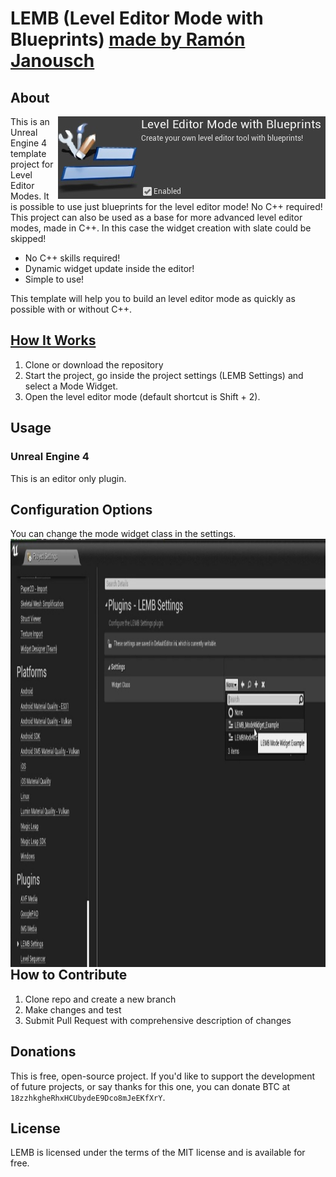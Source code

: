 # LEMB (Level Editor Mode with Blueprints) [made by Ramón Janousch](https://www.ramonjanousch.com/)

## About

<img src="./GithubResources/LEMB_Enabled.jpg" align="right"
     title="Use LEMB, it is very good!" width="428" height="132">

This is an Unreal Engine 4 template project for Level Editor Modes.
It is possible to use just blueprints for the level editor mode! No C++ required!
This project can also be used as a base for more advanced level editor modes, made in C++. In this case the widget creation with slate could be skipped!

* No C++ skills required!
* Dynamic widget update inside the editor!
* Simple to use!

This template will help you to build an level editor mode as quickly as possible with or without C++.


## [How It Works]()

1. Clone or download the repository
2. Start the project, go inside the project settings (LEMB Settings) and select a Mode Widget.
3. Open the level editor mode (default shortcut is Shift + 2).

## Usage

### Unreal Engine 4
This is an editor only plugin.


## Configuration Options

You can change the mode widget class in the settings.
<img src="./GithubResources/LEMB_ProjectSettings.jpg" align="left"
     title="Texture Settings" width="1111" height="685">

<br>
<br>
<br>
<br>


## How to Contribute

1. Clone repo and create a new branch
2. Make changes and test
3. Submit Pull Request with comprehensive description of changes


## Donations

This is free, open-source project. If you'd like to support the development of future projects, or say thanks for this one, you can donate BTC at `18zzhkgheRhxHCUbydeE9Dco8mJeEKfXrY`.


## License

LEMB is licensed under the terms of the MIT
license and is available for free.

